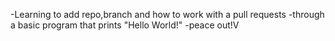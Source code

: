 -Learning to add repo,branch and how to work with a pull requests
-through a basic program that prints "Hello World!"
-peace out!V
